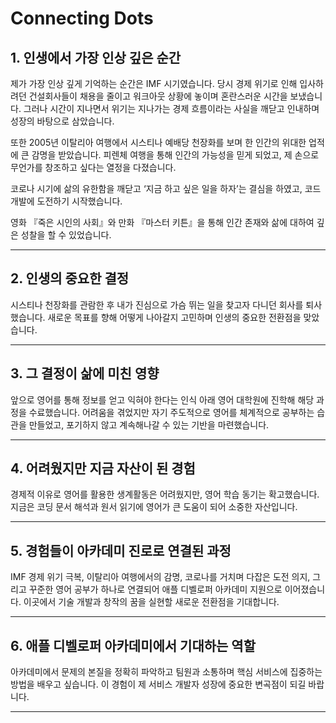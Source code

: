 
# Connecting Dots

## 1. 인생에서 가장 인상 깊은 순간

제가 가장 인상 깊게 기억하는 순간은 IMF 시기였습니다. 당시 경제 위기로 인해 입사하려던 건설회사들이 채용을 줄이고 워크아웃 상황에 놓이며 혼란스러운 시간을 보냈습니다. 그러나 시간이 지나면서 위기는 지나가는 경제 흐름이라는 사실을 깨닫고 인내하며 성장의 바탕으로 삼았습니다.

또한 2005년 이탈리아 여행에서 시스티나 예배당 천장화를 보며 한 인간의 위대한 업적에 큰 감명을 받았습니다. 피렌체 여행을 통해 인간의 가능성을 믿게 되었고, 제 손으로 무언가를 창조하고 싶다는 열정을 다졌습니다.

코로나 시기에 삶의 유한함을 깨닫고 ‘지금 하고 싶은 일을 하자’는 결심을 하였고, 코드 개발에 도전하기 시작했습니다.

영화 『죽은 시인의 사회』와 만화 『마스터 키튼』을 통해 인간 존재와 삶에 대하여 깊은 성찰을 할 수 있었습니다.

***

## 2. 인생의 중요한 결정

시스티나 천장화를 관람한 후 내가 진심으로 가슴 뛰는 일을 찾고자 다니던 회사를 퇴사했습니다. 새로운 목표를 향해 어떻게 나아갈지 고민하며 인생의 중요한 전환점을 맞았습니다.

***

## 3. 그 결정이 삶에 미친 영향

앞으로 영어를 통해 정보를 얻고 익혀야 한다는 인식 아래 영어 대학원에 진학해 해당 과정을 수료했습니다. 어려움을 겪었지만 자기 주도적으로 영어를 체계적으로 공부하는 습관을 만들었고, 포기하지 않고 계속해나갈 수 있는 기반을 마련했습니다.

***

## 4. 어려웠지만 지금 자산이 된 경험

경제적 이유로 영어를 활용한 생계활동은 어려웠지만, 영어 학습 동기는 확고했습니다. 지금은 코딩 문서 해석과 원서 읽기에 영어가 큰 도움이 되어 소중한 자산입니다.

***

## 5. 경험들이 아카데미 진로로 연결된 과정

IMF 경제 위기 극복, 이탈리아 여행에서의 감명, 코로나를 거치며 다잡은 도전 의지, 그리고 꾸준한 영어 공부가 하나로 연결되어 애플 디벨로퍼 아카데미 지원으로 이어졌습니다. 이곳에서 기술 개발과 창작의 꿈을 실현할 새로운 전환점을 기대합니다.

***

## 6. 애플 디벨로퍼 아카데미에서 기대하는 역할

아카데미에서 문제의 본질을 정확히 파악하고 팀원과 소통하며 핵심 서비스에 집중하는 방법을 배우고 싶습니다. 이 경험이 제 서비스 개발자 성장에 중요한 변곡점이 되길 바랍니다.

***